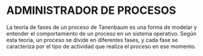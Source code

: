 # ADMINISTRADOR DE PROCESOS

La teoría de fases de un proceso de Tanenbaum es una forma de modelar y entender el comportamiento de un proceso en un sistema operativo. Según esta teoría, un proceso se divide en diferentes fases, y cada fase se caracteriza por el tipo de actividad que realiza el proceso en ese momento.
